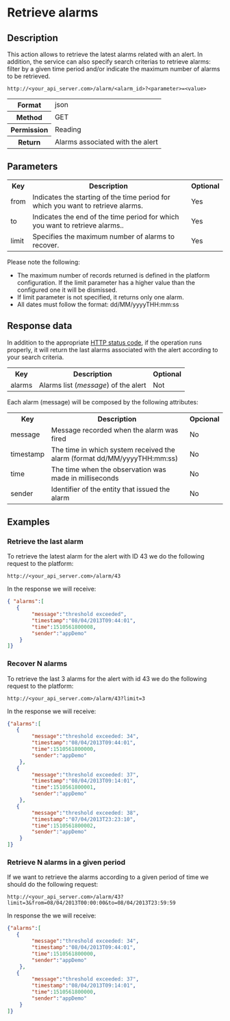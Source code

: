 Retrieve alarms
===============

## Description

This action allows to retrieve the latest alarms related with an alert. In addition, the service can also specify search criterias to retrieve alarms: filter by a given time period and/or indicate the maximum number of alarms to be retrieved. 

```
http://<your_api_server.com>/alarm/<alarm_id>?<parameter>=<value>
```

<table>
	<tbody>
		<tr>
			<th>Format</th>
			<td>json</td>
		</tr>
		<tr>
			<th>Method</th>
			<td>GET</td>
		</tr>
		<tr>
			<th>Permission</th>
			<td>Reading</td>
		</tr>
		<tr>
			<th>Return</th>
			<td>Alarms associated with the alert</td>
		</tr>
	</tbody>
</table>


## Parameters

<table>
	<tbody>
		<tr>
			<th>Key</th>
			<th>Description</th>
			<th>Optional</th>
		</tr>
		<tr>
			<td>from</td>
			<td>Indicates the starting of the time period for which you want to retrieve alarms.</td>
			<td>Yes</td>
		</tr>
		<tr>
			<td>to</td>
			<td>Indicates the end of the time period for which you want to retrieve alarms..</td>
			<td>Yes</td>
		</tr>
		<tr>
			<td>limit</td>
			<td>Specifies the maximum number of alarms to recover.</td>
			<td>Yes</td>
		</tr>
	</tbody>
</table>

Please note the following:

* The maximum number of records returned is defined in the platform configuration. If the  limit parameter has a higher value than the configured one it will be dismissed.
* If limit parameter is not specified, it returns only one alarm.
* All dates must follow the format: dd/MM/yyyyTHH:mm:ss

## Response data

In addition to the appropriate [HTTP status code](../../general_model#reply), if the operation runs properly, it will return the  last alarms associated with the alert according to your search criteria.

<table>
	<tbody>
		<tr>
			<th>Key</th>
			<th>Description</th>
			<th>Optional</th>
		</tr>
		<tr>
			<td>alarms</td>
			<td>Alarms list (<em>message</em>) of the alert
			</td>
			<td>Not</td>
		</tr>
	</tbody>
</table>

Each alarm (message) will be composed by the following attributes:

<table>
	<tbody>
		<tr>
			<th>Key</th>
			<th>Description</th>
			<th>Opcional</th>
		</tr>
		<tr>
			<td>message</td>
			<td>Message recorded when the alarm was fired</td>
			<td>No</td>
		</tr>
		<tr>
			<td>timestamp</td>
			<td>The time in which system received the alarm (format dd/MM/yyyyTHH:mm:ss)</td>
			<td>No</td>
		</tr>
		<tr>
			<td>time</td>
			<td>The time when the observation was made in milliseconds</td>
			<td>No</td>
		</tr>
		<tr>
			<td>sender</td>
			<td>Identifier of the entity that issued the alarm</td>
			<td>No</td>
		</tr>
	</tbody>
</table>

## Examples

### Retrieve the last alarm

To retrieve the latest alarm for the alert with ID 43 we do the following request to the platform:

```
http://<your_api_server.com>/alarm/43
```

In the response we will receive:

```json
{ "alarms":[
   {
   		"message":"threshold exceeded",
   		"timestamp":"08/04/2013T09:44:01",
   		"time":1510561800008,
   		"sender":"appDemo"
   	}
]}
```


### Recover N alarms

To retrieve the last 3 alarms for the alert with id 43 we do the following request to the platform:

```
http://<your_api_server.com>/alarm/43?limit=3
```

In the response we will receive:

```json
{"alarms":[
   {
   		"message":"threshold exceeded: 34",
   		"timestamp":"08/04/2013T09:44:01",
   		"time":1510561800000,
   		"sender":"appDemo"
   	},
   {
   		"message":"threshold exceeded: 37",
   		"timestamp":"08/04/2013T09:14:01",
   		"time":1510561800001,
   		"sender":"appDemo"
   	},
   {
   		"message":"threshold exceeded: 38",
   		"timestamp":"07/04/2013T23:23:10",
   		"time":1510561800002,
   		"sender":"appDemo"
   	}
]}
```

### Retrieve N alarms in a given period

If we want to retrieve the alarms according to a given period of time we should do the following request:

```
http://<your_api_server.com>/alarm/43?limit=3&from=08/04/2013T00:00:00&to=08/04/2013T23:59:59
```

In response the we will receive:

```json
{"alarms":[
   {
   		"message":"threshold exceeded: 34",
   		"timestamp":"08/04/2013T09:44:01",
   		"time":1510561800000,
   		"sender":"appDemo"
   	},
   {
   		"message":"threshold exceeded: 37",
   		"timestamp":"08/04/2013T09:14:01",
   		"time":1510561800000,
   		"sender":"appDemo"
   	}
]}
```
